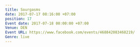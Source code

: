 ```yaml
---
title: Sourgasms
date: 2017-07-17 08:16:00 +07:00
position: 17
Event date: 2017-07-18 00:00:00 +07:00
Venue: DEN
Event URL: https://www.facebook.com/events/468842083468219/
Genre: live
---
```


